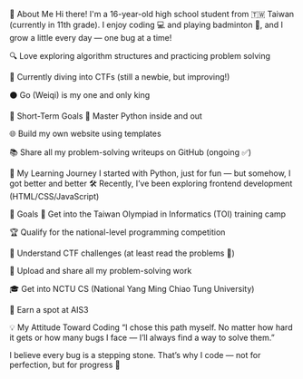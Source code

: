 👋 About Me
Hi there! I'm a 16-year-old high school student from 🇹🇼 Taiwan (currently in 11th grade).
I enjoy coding 💻 and playing badminton 🏸, and I grow a little every day — one bug at a time!

🔍 Love exploring algorithm structures and practicing problem solving

🧠 Currently diving into CTFs (still a newbie, but improving!)

⚫ Go (Weiqi) is my one and only king

🚀 Short-Term Goals
🐍 Master Python inside and out

🌐 Build my own website using templates

📚 Share all my problem-solving writeups on GitHub (ongoing ✅)

📖 My Learning Journey
I started with Python, just for fun — but somehow, I got better and better 🛠️
Recently, I’ve been exploring frontend development (HTML/CSS/JavaScript)

🎯 Goals
💼 Get into the Taiwan Olympiad in Informatics (TOI) training camp

🏆 Qualify for the national-level programming competition

🧪 Understand CTF challenges (at least read the problems 🤯)

📁 Upload and share all my problem-solving work

🎓 Get into NCTU CS (National Yang Ming Chiao Tung University)

🪪 Earn a spot at AIS3

💡 My Attitude Toward Coding
“I chose this path myself. No matter how hard it gets or how many bugs I face — I’ll always find a way to solve them.”

I believe every bug is a stepping stone. That’s why I code — not for perfection, but for progress 🚀